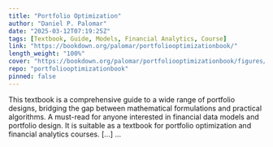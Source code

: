 ```yaml
---
title: "Portfolio Optimization"
author: "Daniel P. Palomar"
date: "2025-03-12T07:19:25Z"
tags: [Textbook, Guide, Models, Financial Analytics, Course]
link: "https://bookdown.org/palomar/portfoliooptimizationbook/"
length_weight: "100%"
cover: "https://bookdown.org/palomar/portfoliooptimizationbook/figures/frontmatter/book_cover.jpg"
repo: "portfoliooptimizationbook"
pinned: false
---
```


This textbook is a comprehensive guide to a wide range of portfolio designs, bridging the gap between mathematical formulations and practical algorithms. A must-read for anyone interested in financial data models and portfolio design. It is suitable as a textbook for portfolio optimization and financial analytics courses. [...]  ...
